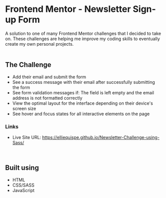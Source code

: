 # Frontend Mentor - Newsletter Sign-up Form
A solution to one of many Frontend Mentor challenges that I decided to take on. These challenges are helping me improve my coding skills to eventually create my own personal projects.
<br>
<br>


## The Challenge
* Add their email and submit the form
* See a success message with their email after successfully submitting the form
* See form validation messages if: The field is left empty and the email address is not formatted correctly
* View the optimal layout for the interface depending on their device's screen size
* See hover and focus states for all interactive elements on the page

### Links
* Live Site URL: https://elliequispe.github.io/Newsletter-Challenge-using-Sass/

<br>

## Built using
* HTML
* CSS/SASS
* JavaScript

